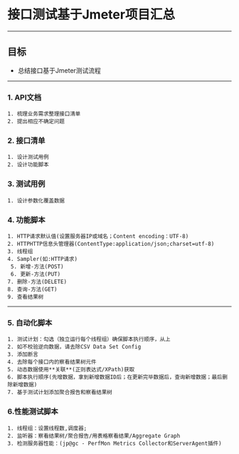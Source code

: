 # 接口测试基于Jmeter项目汇总

------

## 目标

- 总结接口基于Jmeter测试流程

------

### 1. API文档

```
1. 梳理业务需求整理接口清单
2. 提出相应不确定问题
```

### 2. 接口清单

```
1. 设计测试用例
2. 设计功能脚本
```

### 3. 测试用例

```
1. 设计参数化覆盖数据
```

### 4. 功能脚本

```
1. HTTP请求默认值(设置服务器IP或域名；Content encoding：UTF-8)
2. HTTPHTTP信息头管理器(ContentType:application/json;charset=utf-8)
3. 线程组
4. Sampler(如:HTTP请求)  
 5. 新增-方法(POST)
 6. 更新-方法(PUT)
7. 删除-方法(DELETE)
8. 查询-方法(GET)
9. 查看结果树    
```

------

### 5. 自动化脚本

```
1. 测试计划：勾选（独立运行每个线程组）确保脚本执行顺序，从上
2. 如不校验逆向数据，请去除CSV Data Set Config
3. 添加断言
4. 去除每个接口内的察看结果树元件
5. 动态数据使用**关联**(正则表达式/XPath)获取
6. 脚本执行顺序(先增数据，拿到新增数据ID后；在更新完毕数据后，查询新增数据；最后删除新增数据)  
7. 基于测试计划添加聚合报告和察看结果树
```

### 6.性能测试脚本

```
1. 线程组：设置线程数,调度器;
2. 监听器：察看结果树/聚合报告/用表格察看结果/Aggregate Graph
3. 检测服务器性能：(jp@gc - PerfMon Metrics Collector和ServerAgent插件)
```